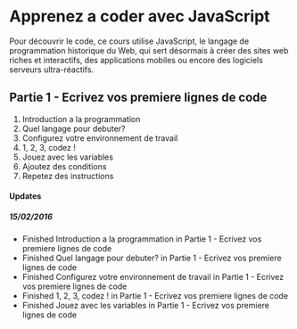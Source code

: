 # Apprenez a coder avec JavaScript

Pour découvrir le code, ce cours utilise JavaScript, le langage de programmation historique du Web, qui sert désormais à créer des sites web riches et interactifs, des applications mobiles ou encore des logiciels serveurs ultra-réactifs.

## Partie 1 - Ecrivez vos premiere lignes de code
1. Introduction a la programmation
2. Quel langage pour debuter?
3. Configurez votre environnement de travail
4. 1, 2, 3, codez !
5. Jouez avec les variables
6. Ajoutez des conditions
7. Repetez des instructions

#### Updates
##### 15/02/2016
- Finished Introduction a la programmation in Partie 1 - Ecrivez vos premiere lignes de code
- Finished Quel langage pour debuter? in Partie 1 - Ecrivez vos premiere lignes de code
- Finished Configurez votre environnement de travail in Partie 1 - Ecrivez vos premiere lignes de code
- Finished 1, 2, 3, codez ! in Partie 1 - Ecrivez vos premiere lignes de code
- Finished Jouez avec les variables in Partie 1 - Ecrivez vos premiere lignes de code

